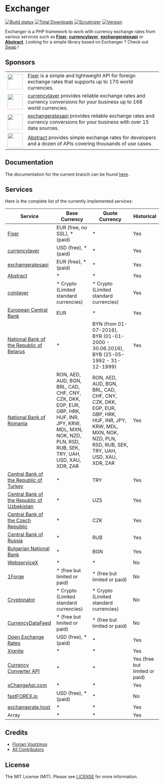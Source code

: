 # Exchanger

[![Build status](http://img.shields.io/travis/florianv/exchanger/master.svg?style=flat-square)](https://travis-ci.org/florianv/exchanger)
[![Total Downloads](https://img.shields.io/packagist/dt/florianv/exchanger.svg?style=flat-square)](https://packagist.org/packages/florianv/exchanger)
[![Scrutinizer](https://img.shields.io/scrutinizer/g/florianv/exchanger.svg?style=flat-square)](https://scrutinizer-ci.com/g/florianv/exchanger)
[![Version](http://img.shields.io/packagist/v/florianv/exchanger.svg?style=flat-square)](https://packagist.org/packages/florianv/exchanger)

Exchanger is a PHP framework to work with currency exchange rates from various services such as 
**[Fixer](https://fixer.io)**, **[currencylayer](https://currencylayer.com)**, 
**[exchangeratesapi](https://exchangeratesapi.io)** or **[Abstract](https://www.abstractapi.com)**.
Looking for a simple library based on Exchanger ? Check out [Swap](https://github.com/florianv/swap) !

## Sponsors

<table>
   <tr>
      <td><img src="https://s3.amazonaws.com/swap.assets/fixer_icon.png?v=2" width="50px"/></td>
      <td><a href="https://fixer.io">Fixer</a> is a simple and lightweight API for foreign exchange rates that supports up to 170 world currencies.</td>
   </tr>
   <tr>
     <td><img src="https://s3.amazonaws.com/swap.assets/currencylayer_icon.png" width="50px"/></td>
     <td><a href="https://currencylayer.com">currencylayer</a> provides reliable exchange rates and currency conversions for your business up to 168 world currencies.</td>
   </tr>
   <tr>
     <td><img src="https://exchangeratesapi.io/assets/images/api-logo.svg" width="50px"/></td>
     <td><a href="https://exchangeratesapi.io">exchangeratesapi</a> provides reliable exchange rates and currency conversions for your business with over 15 data sources.</td>
   </tr>   
   <tr>
     <td><img src="https://global-uploads.webflow.com/5ebbd0a566a3996636e55959/5ec2ba27ede983917dbff22f_favicon.png" width="50px"/></td>
     <td><a href="https://www.abstractapi.com/">Abstract</a> provides simple exchange rates for developers and a dozen of APIs covering thousands of use cases.</td>
   </tr>  
</table>

## Documentation

The documentation for the current branch can be found [here](https://github.com/florianv/exchanger/blob/master/doc/readme.md).

## Services

Here is the complete list of the currently implemented services:

| Service | Base Currency | Quote Currency | Historical |
|---------------------------------------------------------------------------|----------------------|----------------|----------------|
| [Fixer](https://fixer.io) | EUR (free, no SSL), * (paid) | * | Yes |
| [currencylayer](https://currencylayer.com) | USD (free), * (paid) | * | Yes |
| [exchangeratesapi](https://exchangeratesapi.io) | EUR (free), * (paid) | * | Yes |
| [Abstract](https://www.abstractapi.com) | * | * | Yes |
| [coinlayer](https://coinlayer.com) | * Crypto (Limited standard currencies) | * Crypto (Limited standard currencies) | Yes |
| [European Central Bank](https://www.ecb.europa.eu/home/html/index.en.html) | EUR | * | Yes |
| [National Bank of the Republic of Belarus](https://www.nbrb.by) | * | BYN (from 01-07-2016),<br>BYR (01-01-2000 - 30.06.2016),<br>BYB (25-05-1992 - 31-12-1999) | Yes |
| [National Bank of Romania](http://www.bnr.ro) | RON, AED, AUD, BGN, BRL, CAD, CHF, CNY, CZK, DKK, EGP, EUR, GBP, HRK, HUF, INR, JPY, KRW, MDL, MXN, NOK, NZD, PLN, RSD, RUB, SEK, TRY, UAH, USD, XAU, XDR, ZAR | RON, AED, AUD, BGN, BRL, CAD, CHF, CNY, CZK, DKK, EGP, EUR, GBP, HRK, HUF, INR, JPY, KRW, MDL, MXN, NOK, NZD, PLN, RSD, RUB, SEK, TRY, UAH, USD, XAU, XDR, ZAR | Yes |
| [Central Bank of the Republic of Turkey](http://www.tcmb.gov.tr) | * | TRY | Yes |
| [Central Bank of the Republic of Uzbekistan](https://cbu.uz) | * | UZS | Yes |
| [Central Bank of the Czech Republic](https://www.cnb.cz) | * | CZK | Yes |
| [Central Bank of Russia](https://cbr.ru) | * | RUB | Yes |
| [Bulgarian National Bank](http://bnb.bg) | * | BGN | Yes |
| [WebserviceX](http://www.webservicex.net) | * | * | No |
| [1Forge](https://1forge.com) | * (free but limited or paid) | * (free but limited or paid) | No |
| [Cryptonator](https://www.cryptonator.com) | * Crypto (Limited standard currencies) | * Crypto (Limited standard currencies)  | No |
| [CurrencyDataFeed](https://currencydatafeed.com) | * (free but limited or paid) | * (free but limited or paid) | No |
| [Open Exchange Rates](https://openexchangerates.org) | USD (free), * (paid) | * | Yes |
| [Xignite](https://www.xignite.com) | * | * | Yes |
| [Currency Converter API](https://www.currencyconverterapi.com) | * | * | Yes (free but limited or paid) |
| [xChangeApi.com](https://xchangeapi.com) | * | * | Yes |
| [fastFOREX.io](https://www.fastforex.io) | USD (free), * (paid) | * | No |
| [exchangerate.host](https://www.exchangerate.host) | * | * | Yes |
| Array | * | * | Yes |

## Credits

- [Florian Voutzinos](https://github.com/florianv)
- [All Contributors](https://github.com/florianv/exchanger/contributors)

## License

The MIT License (MIT). Please see [LICENSE](https://github.com/florianv/exchanger/blob/master/LICENSE) for more information.
